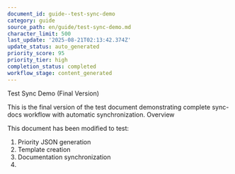 ```yaml
---
document_id: guide--test-sync-demo
category: guide
source_path: en/guide/test-sync-demo.md
character_limit: 500
last_update: '2025-08-21T02:13:42.374Z'
update_status: auto_generated
priority_score: 95
priority_tier: high
completion_status: completed
workflow_stage: content_generated
---
```

Test Sync Demo (Final Version)

This is the final version of the test document demonstrating complete sync-docs workflow with automatic synchronization. Overview

This document has been modified to test:
1. Priority JSON generation
2. Template creation  
3. Documentation synchronization
4.

